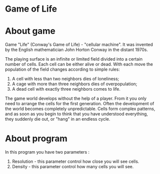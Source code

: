 # Game of Life

# About game
Game "Life" (Conway's Game of Life) - "cellular machine". It was invented by the English mathematician John Horton Conway in the distant 1970s.

The playing surface is an infinite or limited field divided into a certain number of cells. Each cell can be either alive or dead. With each move the population of the field changes according to simple rules:
1) A cell with less than two neighbors dies of loneliness;
2) A cage with more than three neighbors dies of overpopulation;
3) A dead cell with exactly three neighbors comes to life.

The game world develops without the help of a player. From it you only need to arrange the cells for the first generation. Often the development of the world becomes completely unpredictable. Cells form complex patterns, and as soon as you begin to think that you have understood everything, they suddenly die out, or "hang" in an endless cycle.

# About program
In this program you have two parameters :
1) Resolution - this parameter control how close you will see cells.
2) Density - this parameter control how many cells you will see.
